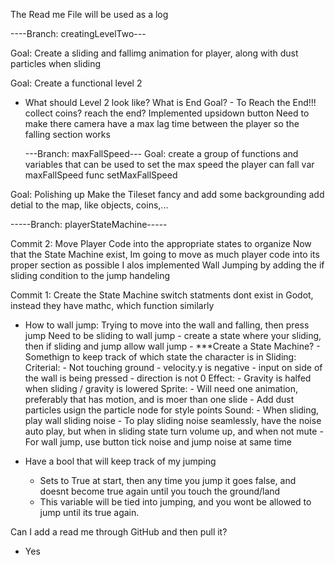 The Read me File will be used as a log

----Branch: creatingLevelTwo---

Goal: Create a sliding and fallimg animation for player, along with dust particles when sliding

Goal: Create a functional level 2
- What should Level 2 look like?
    What is End Goal? - To Reach the End!!!
        collect coins?
        reach the end?
    Implemented upsidown button
    Need to make there camera have a max lag time between the player so the falling section works

    ---Branch: maxFallSpeed---
    Goal: create a group of functions and variables that can be 
    used to set the max speed the player can fall
        var maxFallSpeed
        func setMaxFallSpeed

Goal: Polishing up
    Make the Tileset fancy and add some backgrounding
    add detial to the map, like objects, coins,...

-----Branch: playerStateMachine-----

Commit 2: Move Player Code into the appropriate states to organize
Now that the State Machine exist, Im going to move as much player code into its proper section as possible
I alos implemented Wall Jumping by adding the if sliding condition to the jump handeling

Commit 1: Create the State Machine
switch statments dont exist in Godot, instead they have mathc, which function similarly


 - How to wall jump:
    Trying to move into the wall and falling, then press jump
    Need to be sliding to wall jump
        - create a state where your sliding, then if sliding and jump allow wall jump
            - ***Create a State Machine? - Somethign to keep track of which state the character is in
        Sliding: 
            Criterial: 
                - Not touching ground
                - velocity.y is negative
                - input on side of the wall is being pressed
                    - direction is not 0
            Effect:
                - Gravity is halfed when sliding / gravity is lowered
            Sprite: 
                - Will need one animation, preferably that has motion, and is moer than one slide
                - Add dust particles usign the particle node for style points
            Sound: 
                - When sliding, play wall sliding noise
                - To play sliding noise seamlessly, have the noise auto play, but when in sliding state turn volume up, and when not mute
                - For wall jump, use button tick noise and jump noise at same time

 - Have a bool that will keep track of my jumping
    - Sets to True at start, then any time you jump it goes false, and doesnt become true again until you touch the ground/land
    - This variable will be tied into jumping, and you wont be allowed to jump until its true again.


Can I add a read me through GitHub and then pull it?
 - Yes